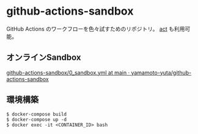 # github-actions-sandbox

GitHub Actions のワークフローを色々試すためのリポジトリ。 [act](https://github.com/nektos/act) も利用可能。

## オンラインSandbox

[github-actions-sandbox/0_sandbox.yml at main · yamamoto-yuta/github-actions-sandbox](https://github.com/yamamoto-yuta/github-actions-sandbox/blob/main/.github/workflows/0_sandbox.yml)


## 環境構築

```
$ docker-compose build
$ docker-compose up -d
$ docker exec -it <CONTAINER_ID> bash
```
